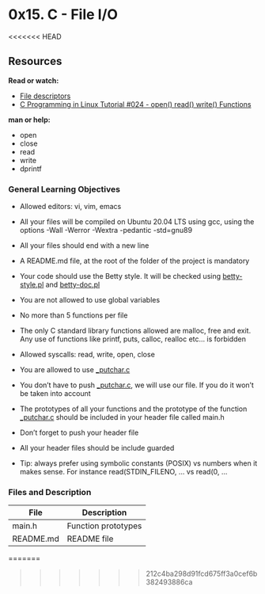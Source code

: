 # 0x15. C - File I/O
<<<<<<< HEAD

## Resources
**Read or watch:**
- [File descriptors](https://en.wikipedia.org/wiki/File_descriptor)
- [C Programming in Linux Tutorial #024 - open() read() write() Functions](https://www.youtube.com/watch?v=dP3N8g7h8gY)

**man or help:**

- open
- close
- read
- write
- dprintf

### General Learning Objectives


* Allowed editors: vi, vim, emacs

* All your files will be compiled on Ubuntu 20.04 LTS using gcc, using the options -Wall -Werror -Wextra -pedantic -std=gnu89

* All your files should end with a new line

* A README.md file, at the root of the folder of the project is mandatory

* Your code should use the Betty style. It will be checked using [betty-style.pl](https://github.com/holbertonschool/Betty/blob/master/betty-style.pl) and [betty-doc.pl](https://github.com/holbertonschool/Betty/blob/master/betty-doc.pl)

*  You are not allowed to use global variables

* No more than 5 functions per file

* The only C standard library functions allowed are malloc, free and exit.
Any use of functions like printf, puts, calloc, realloc etc… is forbidden

* Allowed syscalls: read, write, open, close

* You are allowed to use [_putchar.c](https://github.com/holbertonschool/_putchar.c/blob/master/_putchar.c)

* You don’t have to push [_putchar.c](https://github.com/holbertonschool/_putchar.c/blob/master/_putchar.c), we will use our file. If you do it won’t be taken into account

* The prototypes of all your functions and the prototype of the function [_putchar.c](https://github.com/holbertonschool/_putchar.c/blob/master/_putchar.c) should be included in your header file called main.h

* Don’t forget to push your header file

* All your header files should be include guarded

* Tip: always prefer using symbolic constants (POSIX) vs numbers when it makes sense. For instance read(STDIN_FILENO, ... vs read(0, ...


### Files and Description
| File      | Description         |
| --------- | ------------------- |
| main.h    | Function prototypes |
| README.md | README file         |
=======
>>>>>>> 212c4ba298d91fcd675ff3a0cef6b382493886ca
